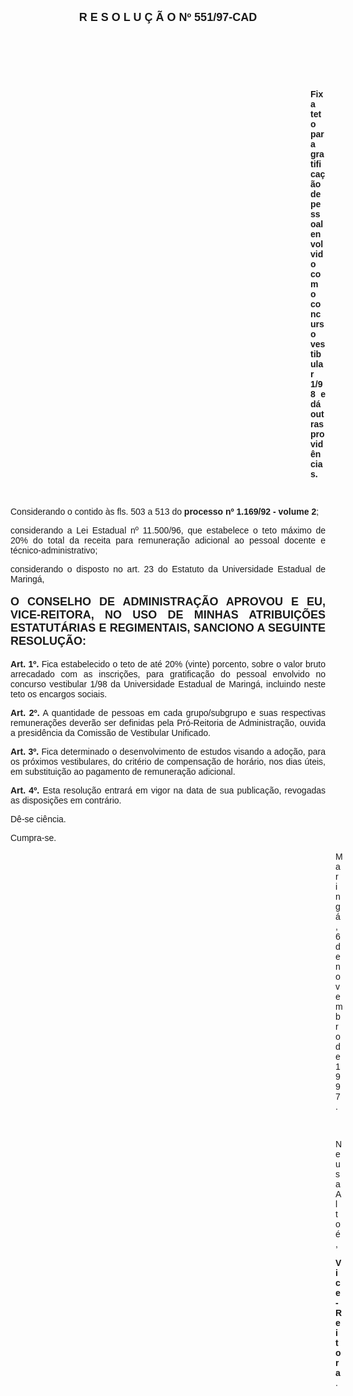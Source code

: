 <BODY>

<B><FONT FACE="Arial" SIZE=4><P ALIGN="CENTER">R E S O L U &Ccedil; &Atilde; O   Nº 551/97-CAD</P>
</B></FONT><FONT FACE="Arial">
<P>&nbsp;</P>
<P>&nbsp;</P>
<P>&nbsp;</P><DIR>
<DIR>
<DIR>
<DIR>
<DIR>
<DIR>
<DIR>
<DIR>
<DIR>
<DIR>
<DIR>
<DIR>

<B><P ALIGN="JUSTIFY">Fixa teto para gratifica&ccedil;&atilde;o de pessoal envolvido com o concurso vestibular 1/98 e d&aacute; outras provid&ecirc;ncias.</P>
</B><P ALIGN="JUSTIFY"></P>
<P>&nbsp;</P></DIR>
</DIR>
</DIR>
</DIR>
</DIR>
</DIR>
</DIR>
</DIR>
</DIR>
</DIR>
</DIR>
</DIR>

<P ALIGN="JUSTIFY">&#9;Considerando o contido &agrave;s fls. 503 a 513 do<B> processo nº 1.169/92 - volume 2</B>;</P>
<P ALIGN="JUSTIFY">&#9;considerando a Lei Estadual nº 11.500/96, que estabelece o teto m&aacute;ximo de 20% do total da receita para remunera&ccedil;&atilde;o adicional ao pessoal docente e t&eacute;cnico-administrativo;</P>
<P ALIGN="JUSTIFY">&#9;considerando o disposto no art. 23 do Estatuto da Universidade Estadual de Maring&aacute;,</P>
<P ALIGN="JUSTIFY"></P>
</FONT><B><FONT FACE="Arial" SIZE=4><P ALIGN="JUSTIFY">O CONSELHO DE ADMINISTRA&Ccedil;&Atilde;O APROVOU E EU, VICE-REITORA, NO USO DE MINHAS ATRIBUI&Ccedil;&Otilde;ES ESTATUT&Aacute;RIAS E REGIMENTAIS, SANCIONO A SEGUINTE RESOLU&Ccedil;&Atilde;O:</P>
</B></FONT><FONT FACE="Arial"><P ALIGN="JUSTIFY"></P>
<P ALIGN="JUSTIFY">&#9;<B>Art. 1º. </B>Fica estabelecido o teto de at&eacute; 20% (vinte) porcento, sobre o valor bruto arrecadado com as inscri&ccedil;&otilde;es, para gratifica&ccedil;&atilde;o do pessoal envolvido no concurso vestibular 1/98 da Universidade Estadual de Maring&aacute;, incluindo neste teto os encargos sociais.</P>
<P ALIGN="JUSTIFY">&#9;<B>Art. 2º.</B> A quantidade de pessoas em cada grupo/subgrupo e suas respectivas remunera&ccedil;&otilde;es dever&atilde;o ser definidas pela Pr&oacute;-Reitoria de Administra&ccedil;&atilde;o, ouvida a presid&ecirc;ncia da Comiss&atilde;o de Vestibular Unificado.</P>
<P ALIGN="JUSTIFY">&#9;<B>Art. 3º.</B> Fica determinado o desenvolvimento de estudos visando a ado&ccedil;&atilde;o, para os pr&oacute;ximos vestibulares, do crit&eacute;rio de compensa&ccedil;&atilde;o de hor&aacute;rio, nos dias &uacute;teis, em substitui&ccedil;&atilde;o ao pagamento de remunera&ccedil;&atilde;o adicional.</P>
<P ALIGN="JUSTIFY">&#9;<B>Art. 4º.</B> Esta resolu&ccedil;&atilde;o entrar&aacute; em vigor na data de sua publica&ccedil;&atilde;o, revogadas as disposi&ccedil;&otilde;es em contr&aacute;rio.</P>
<P>&#9;D&ecirc;-se ci&ecirc;ncia.</P>
<P>&#9;Cumpra-se.</P>
<DIR>
<DIR>
<DIR>
<DIR>
<DIR>
<DIR>
<DIR>
<DIR>
<DIR>
<DIR>
<DIR>
<DIR>
<DIR>

<P>Maring&aacute;, 6 de novembro de 1997.</P>

<P>&nbsp;</P>
<P>Neusa Alto&eacute;,</P>
<B><P>Vice-Reitora</B>.</P></DIR>
</DIR>
</DIR>
</DIR>
</DIR>
</DIR>
</DIR>
</DIR>
</DIR>
</DIR>
</DIR>
</DIR>
</DIR>
</FONT></BODY>
